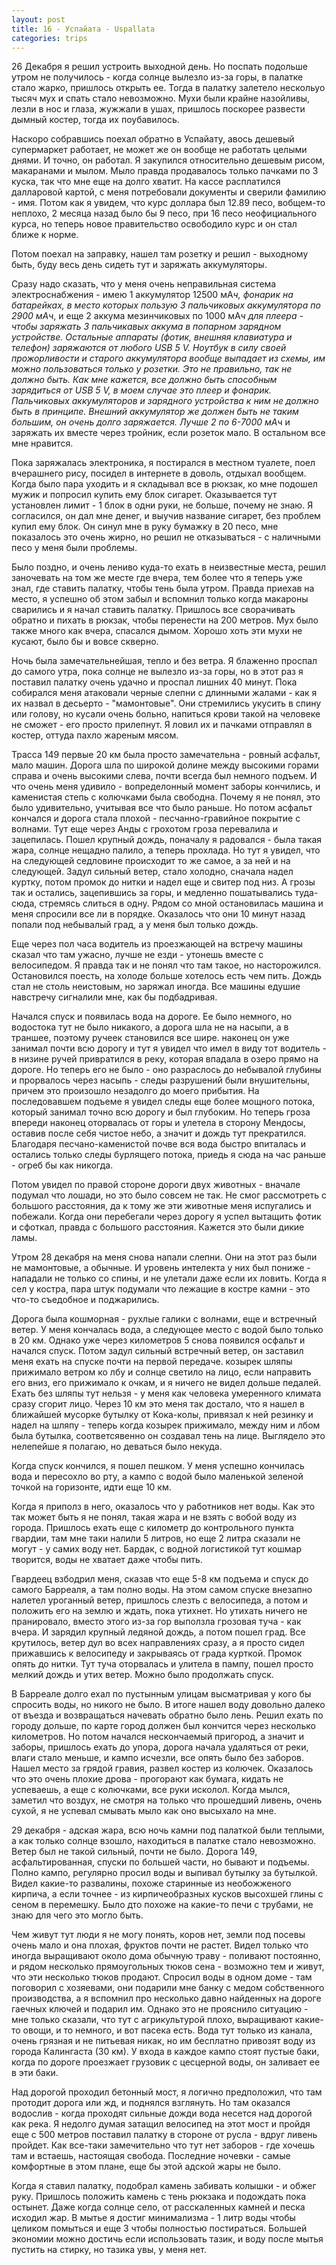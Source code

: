 ```yaml
---
layout: post
title: 16 - Успайата - Uspallata
categories: trips
---
```


26 Декабря я решил устроить выходной день. Но поспать подольше утром не получилось - когда солнце вылезло из-за горы, в палатке стало жарко, пришлось открыть ее. Тогда в палатку залетело нескольуо тысяч мух и спать стало невозможно. Мухи были крайне назойливы, лезли в нос и глаза, жужжали в ушах, пришлось поскорее развести дымный костер, тогда их поубавилось. 

Наскоро собравшись поехал обратно в Успайату, авось дешевый супермаркет работает, не может же он вообще не работать целыми днями. И точно, он работал. Я закупился относительно дешевым рисом, макаранами и мылом. Мыло правда продавалось только пачками по 3 куска, так что мне еще на долго хватит. На кассе расплатился далларовой картой, с меня потребовали документы и сверили фамилию - имя. Потом как я увидем, что курс доллара был 12.89 песо, вобщем-то неплохо, 2 месяца назад было бы 9 песо, при 16 песо неофициального курса, но теперь новое правительство освободило курс и он стал ближе к норме.

Потом поехал на заправку, нашел там розетку и решил - выходному быть, буду весь день сидеть тут и заряжать аккумуляторы. 

Сразу надо сказать, что у меня очень неправильная система электроснабжения - имею 1 аккумулятор 12500 мА*ч, фонарик на батарейках, в место которых пользую 3 пальчиковых аккумулятора по 2900 мА*ч, и еще 2 аккума мезинчиковых по 1000 мА*ч для плеера - чтобы заряжать 3 пальчикавых аккума в попарном зарядном устройстве. Остальные аппараты (фотик, внешняя клавиатура и телефон) заряжаются от любого USB 5 V. Ноутбук в силу своей прожорливости и старого аккумулятора вообще выпадает из схемы, им можно пользоваться только у розетки. Это не правильно, так не должно быть. Как мне кажется, все должно быть способным зарядиться от USB 5 V, в моем случае это плеер и фонарик. Пальчиковых аккумуляторов и зарядного устройства к ним не должно быть в принципе. Внешний аккумулятор же должен быть не таким большим, он очень долго заряжается. Лучше 2 по 6-7000 мА*ч и заряжать их вместе через тройник, если розеток мало. В остальном все мне нравится.

Пока заряжалась электроника, я постирался в местном туалете, поел вчерашнего рису, посидел в интернете в доволь, отдыхал вообщем. Когда было пара уходить и я складывал все в рюкзак, ко мне подошел мужик и попросил купить ему блок сигарет. Оказывается тут установлен лимит - 1 блок в одни руки, не больше, почему не знаю. Я согласился, он дал мне денег, и выучив название сигарет, без проблем купил ему блок. Он синул мне в руку бумажку в 20 песо, мне показалось это очень жирно, но решил не отказываться - с наличными песо у меня были проблемы.

Было поздно, и очень лениво куда-то ехать в неизвестные места, решил заночевать на том же месте где вчера, тем более что я теперь уже знал, где ставить палатку, чтобы тень была утром. Правда приехав на место, я успешно об этом забыл и вспомнил только когда макароны сварились и я начал ставить палатку. Пришлось все сворачивать обратно и пихать в рюкзак, чтобы перенести на 200 метров. Мух было также много как вчера, спасался дымом. Хорошо хоть эти мухи не кусают, было бы и вовсе скверно.

Ночь была замечательнейшая, тепло и без ветра. Я блаженно проспал до самого утра, пока солнце не вылезло из-за горы, но в этот раз я поставил палатку очень удачно и проспал лишних 40 минут. Пока собирался меня атаковали черные слепни с длинными жалами - как я их назвал в десьерто - "мамонтовые". Они стремились укусить в спину или голову, но кусали очень больно, напиться крови такой на человеке не сможет - его просто прилепнут. Я ловил их и пачками отправлял в костер, оттуда пахло жареным мясом.

Трасса 149 первые 20 км была просто замечательна - ровный асфальт, мало машин. Дорога шла по широкой долине между высокими горами справа и очень высокими слева, почти всегда был немного подъем. И что очень меня удивило -  вопределонный момент заборы кончились, и каменистая степь с колючками была свободна. Почему я не понял, это было удивительно, учитывая все что было раньше. Но потом асфальт кончался и дорога стала плохой - песчанно-гравийное покрытие с волнами. Тут еще через Анды с грохотом гроза перевалила и зацепилась. Пошел крупный дождь, поначалу я радовался - была такая жара, солнце нещадно палило, а теперь прохлада. Но тут я увидел, что на следующей седловине происходит то же самое, а за ней и на следующей. Задул сильный ветер, стало холодно, сначала надел куртку, потом промок до нитки и надел еще и свитер под низ. А грозы так и остались, зацепившись за горы, и медленно пошатывались туда-сюда, стремясь слиться в одну. Рядом со мной остановилась машина и меня спросили все ли в порядке. Оказалось что они 10 минут назад попали под небывалый град, а у меня был только дождь. 

Еще через пол часа водитель из проезжающей на встречу машины сказал что там ужасно, лучше не езди - утонешь вместе с велосипедом. Я правда так и не понял что там такое, но насторожился. Остановился поесть, на холоде больше хотелось есть чем пить. Дождь стал не столь неистовым, но заряжал иногда. Все машины едушие навстречу сигналили мне, как бы подбадривая. 

Начался спуск и появилась вода на дороге. Ее было немного, но водостока тут не было никакого, а дорога шла не на насыпи, а в траншее, поэтому ручеек становился все шире. наконец он уже занимал почти всю дорогу и тут я увидел что имел в виду тот водитель - в низине ручей привратился в реку, которая впадала в озеро прямо на дороге. Но теперь его не было - оно разраслось до небывалой глубины и прорвалось через насыпь - следы разрушений были внушительны, причем это произошло незадолго до моего прибытия. На последовавшем подъеме я увидел следы еще более мощного потока, который занимал точно всю дорогу и был глубоким. Но теперь гроза впереди наконец оторвалась от горы и улетела в сторону Мендосы, оставив после себя чистое небо, а значит и дождь тут прекратился. Благодаря песчано-каменистой почве вся вода быстро впиталась и остались только следы бурлящего потока, приедь я сюда на час раньше - огреб бы как никогда. 

Потом увидел по правой стороне дороги двух животных - вначале подумал что лошади, но это было совсем не так. Не смог рассмотреть с большого расстояния, да к тому же эти животные меня испугались и побежали. Когда они перебегали через дорогу я успел вытащить фотик и сфоткал, правда с большого расстояния. Кажется это были дикие ламы. 

Утром 28 декабря на меня снова напали  слепни. Они на этот раз были не мамонтовые, а обычные. И уровень интелекта у них был пониже - нападали не только со спины, и не улетали даже если их ловить. Когда я сел у костра, пара штук подумали что лежащие в костре камни - это что-то съедобное и поджарились.

Дорога была кошморная - рухлые галики с волнами, еще и встречный ветер. У меня кончалась вода, а следующее место с водой было только в 20 км. Однако уже через километров 5 снова появился осфальт и начался спуск. Потом задул сильный встречный ветер, он заставил меня ехать на спуске почти на первой передаче. козырек шляпы прижимало ветром ко лбу и солнце светило на лицо, если направить его вниз, его прижимало к очкам, и я ничего не видел дольше педалей. Ехать без шляпы тут нельзя - у меня как человека умеренного климата сразу сгорит лицо. Через 10 км это меня так достало, что я нашел в ближайшей мусорке бутылку от Кока-колы, привязал к ней резинку и надел на шляпу - теперь когда козырек прижимало, между ним и лбом была бутылка, соответсявенно он создавал тень на лице. Выглядело это нелепейше я полагаю, но деваться было некуда.

Когда спуск кончился, я пошел пешком. У меня успешно кончилась вода и пересохло во рту, а кампо с водой было маленькой зеленой точкой на горизонте, идти еще 10 км.

Когда я приполз в него, оказалось что у работников нет воды. Как это так может быть я не понял, такая жара и не взять с вобой воду из города. Пришлось ехать еще с километр до контрольного пункта гвардии, там мне таки налили 5 литров, но еще 2 литра сказали не могут - у самих воду нет. Бардак, с водной логистикой тут кошмар творится, воды не хватает даже чтобы пить. 

Гвардеец взбодрил меня, сказав что еще 5-8 км подъема и спуск до самого Барреаля, а там полно воды. На этом самом спуске внезапно налетел уроганный ветер, пришлось слезть с велосипеда, а потом и положить его на землю и ждать, пока утихнет. Но утихать ничего не пранировало, вместо этого из-за гор выползла грозовая туча - как вчера. И зарядил крупный ледяной дождь, а потом пошел град. Все крутилось, ветер дул во всех направлениях сразу, а я просто сидел прижавшись к велосипеду и закрываясь от града курткой. Промок опять до нитки. Тут туча оторвалась и улитела в пампу, пошел просто мелкий дождь и утих ветер. Можно было продолжать спуск. 

В Барреале долго ехал по пустынным улицам высматривая у кого бы спросить воды, но никого не было. В итоге нашел воду довольно далеко от въезда и возвращаться начевать обратно было лень. Решил ехать по городу дольше, по карте город должен был кончится через несколько километров. Но потом начался нескончаемый пригород, а значит и заборы, пришлось ехать до упора, дорога начала удаляться от реки, влаги стало меньше, и кампо исчезли, все опять было без заборов. Нашел место за грядой гравия, развел костер из колючек. Оказалось что это очень плохие дрова - прогорают как бумага, кидать не успеваешь, а еще с колючками, все руки исколол. Когда мылся, заметил что воздух, не смотря на только что прошедший ливень, очень сухой, я не успевал смывать мыло как оно высыхало на мне.

29 декабря - адская жара, всю ночь камни под палаткой были теплыми, а как только солнце взошло, находиться в палатке стало невозможно. Ветер был не такой сильный, почти не было. Дорога 149, асфальтированная, спуски по большей части, но бывают и подъемы. Полно кампо, регулярно просил воды и выпивал бутылку за бутылкой. Видел какие-то развалины, похоже старинные из необожженого кирпича, а если точнее - из кирпичеобразных кусков высохшей глины с сеном в перемешку. Было дто похоже на какие-то печи с трубами, не знаю для чего это могло быть. 

Чем живут тут люди я не могу понять, коров нет, земли под посевы очень мало и она плохая, фруктов почти не растет. Видел только что иногда выращивают около дома обычную траву - поливают постоянно, и рядом несколько прямоугольных тюков сена - возможно тем и живут, что эти несколько тюков продают. Спросил воды в одном доме - там поговорил с хозяевами, они подарили мне банку с медом собственного производства, а я вспомнил про несколько давно найденных на дороге гаечных ключей и подарил им. Однако это не прояснило ситуацию - мне только сказали, что тут с агрикультурой плохо, выращивают какие-то овощи, и то немного, и вот пасека есть. Вода тут только из канала, очень грязная и не питьевая никак, но им бесплатно привозят воду из города Калингаста (30 км). У входа в каждое кампо стоят пустые баки, когда по дороге проезжает грузовик с цесцерной воды, он заливает ее в эти баки.

Над дорогой проходил бетонный мост, я логично предположил, что там протодит дорога или жд, и поднялся взглянуть. Но там оказался водослив - когда проходят сильные дожди вода несется над дорогой как река. Я недолго думая затащил велосипед на этот мост и пройдя еще с 500 метров поставил палатку в стороне от русла - вдруг ливень пройдет. Как все-таки замечительно что тут нет заборов - где хочешь там и встаешь, настоящая свобода. Последние ночевки - самые комфортные в этом плане, еще бы этой адской жары не было. 

Когда я ставил палатку, подобрал камень забивать колышки - и обжег руку. Пришлось положить камень с тень рюкзака и подождать пока остынет. Даже когда солнце село, от расскаленных камней и песка исходил жар. В мытье я достиг минимализма - 1 литр воды чтобы целиком помыться и еще 3 чтобы полностью постираться. Большей экономии можно достичь если использовать тазик, и воду после мытья пустить на стирку, но тазика увы, у меня нет. 